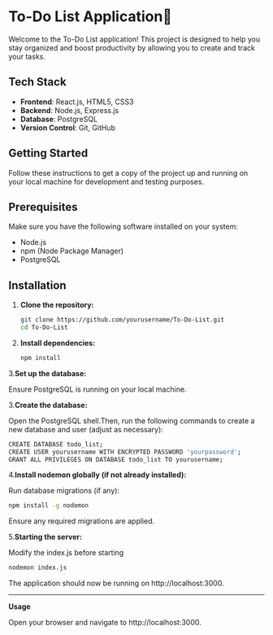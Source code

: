 # To-Do List Application📝

Welcome to the To-Do List application! This project is designed to help you stay organized and boost productivity by allowing you to create and track your tasks.

## Tech Stack

- **Frontend**: React.js, HTML5, CSS3
- **Backend**: Node.js, Express.js
- **Database**: PostgreSQL
- **Version Control**: Git, GitHub

## Getting Started

Follow these instructions to get a copy of the project up and running on your local machine for development and testing purposes.

## Prerequisites

Make sure you have the following software installed on your system:

- Node.js
- npm (Node Package Manager)
- PostgreSQL

## Installation

1. **Clone the repository:**

   ```bash
   git clone https://github.com/yourusername/To-Do-List.git
   cd To-Do-List
2. **Install dependencies:**


   ```bash
   npm install

3.**Set up the database:**

Ensure PostgreSQL is running on your local machine. 

3.**Create the database:**

Open the PostgreSQL shell.Then, run the following commands to create a new database and user (adjust as necessary):


   ```bash
   CREATE DATABASE todo_list;
CREATE USER yourusername WITH ENCRYPTED PASSWORD 'yourpassword';
GRANT ALL PRIVILEGES ON DATABASE todo_list TO yourusername;

   ```

4.**Install nodemon globally (if not already installed):**

Run database migrations (if any):
 ```bash
npm install -g nodemon
   ```
Ensure any required migrations are applied.

5.**Starting the server:**

Modify the index.js before starting
 ```bash
nodemon index.js
   ```
The application should now be running on http://localhost:3000.

---


**Usage**

Open your browser and navigate to http://localhost:3000.





